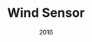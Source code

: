 ---
layout: project
type: project
image: images/wind-sensor.png
title: Wind Sensor
permalink: projects/wind-sensor
projecturl: https://wiki.scel-hawaii.org/doku.php?id=wind_sensor:start
date: 2016
labels:
  - Arduino
  - C
  - Embedded Systems
summary: For our senior design project, we are developing a static wind sensor for the Smart Campus Energy Lab. The wind sensor will be able to reliably measure the wind speed and direction, will be roughly 10x10cm in size, and will be composed of no moving parts.
---